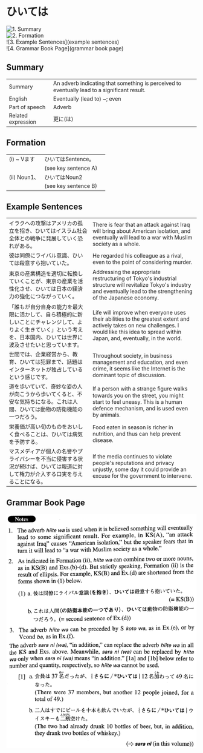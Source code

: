 # ひいては

![1. Summary](summary)<br>
![2. Formation](formation)<br>
![3. Example Sentences](example sentences)<br>
![4. Grammar Book Page](grammar book page)<br>


## Summary

<table><tr>   <td>Summary</td>   <td>An adverb indicating that something is perceived to eventually lead to a signiﬁcant result.</td></tr><tr>   <td>English</td>   <td>Eventually (lead to) ~; even</td></tr><tr>   <td>Part of speech</td>   <td>Adverb</td></tr><tr>   <td>Related expression</td>   <td>更に(は)</td></tr></table>

## Formation

<table class="table"><tbody><tr class="tr head"><td class="td"><span class="numbers">(i)</span> <span class="bold">~ Vます</span></td><td class="td"><span class="concept">ひいては</span><span>Sentence。</span></td><td class="td"></td></tr><tr class="tr"><td class="td"></td><td class="td">(see key sentence A)</td><td class="td"></td></tr><tr class="tr head"><td class="td"><span class="numbers">(ii)</span> <span class="bold">Noun<span class="subscript">1</span>、</span></td><td class="td"><span class="concept">ひいては</span><span>Noun<span class="subscript">2</span></span></td><td class="td"></td></tr><tr class="tr"><td class="td"></td><td class="td">(see key sentence B)</td><td class="td"></td></tr></tbody></table>

## Example Sentences

<table><tr>   <td>イラクへの攻撃はアメリカの孤立を招き、ひいてはイスラム社会全体との戦争に発展していく恐れがある。</td>   <td>There is fear that an attack against Iraq will bring about American isolation, and eventually will lead to a war with Muslim society as a whole.</td></tr><tr>   <td>彼は同僚にライバル意識、ひいては殺意すら抱いていた。</td>   <td>He regarded his colleague as a rival, even to the point of considering murder.</td></tr><tr>   <td>東京の産業構造を適切に転換していくことが、東京の産業を活性化させ、ひいては日本の経済力の強化につながっていく。</td>   <td>Addressing the appropriate restructuring of Tokyo's industrial structure will revitalize Tokyo's industry and eventually lead to the strengthening of the Japanese economy.</td></tr><tr>   <td>「誰もが自分自身の能力を最大限に活かして、自ら積極的に新しいことにチャレンジして、よりよく生きていく」という考えを、日本国内、ひいては世界に波及させたいと思っています。</td>   <td>Life will improve when everyone uses their abilities to the greatest extent and actively takes on new challenges. I would like this idea to spread within Japan, and, eventually, in the world.</td></tr><tr>   <td>世間では、企業経営から、教育、ひいては犯罪まで、話題はインターネットが独占しているという感じです。</td>   <td>Throughout society, in business management and education, and even crime, it seems like the Internet is the dominant topic of discussion.</td></tr><tr>   <td>道を歩いていて、奇妙な姿の人が向こうから歩いてくると、不安な気持ちになる。これは人間、ひいては動物の防衛機能の一つだろう。</td>   <td>If a person with a strange ﬁgure walks towards you on the street, you might start to feel uneasy. This is a human defence mechanism, and is used even by animals.</td></tr><tr>   <td>栄養価が高い旬のものをおいしく食べることは、ひいては病気を予防する。</td>   <td>Food eaten in season is richer in nutrition, and thus can help prevent disease.</td></tr><tr>   <td>マスメディアが個人の名誉やプライバシーを不当に侵害する状況が続けば、ひいては報道に対して権力が介入する口実を与えることになる。</td>   <td>If the media continues to violate people's reputations and privacy unjustly, some day it could provide an excuse for the government to intervene.</td></tr></table>

## Grammar Book Page

![](../img/Advancedひいては.png)


